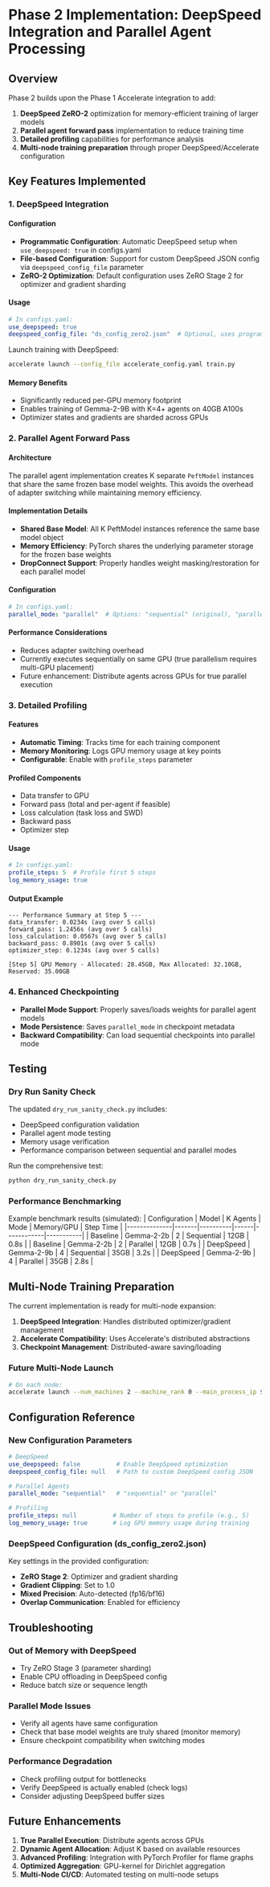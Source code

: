 # Phase 2 Implementation: DeepSpeed Integration and Parallel Agent Processing

## Overview

Phase 2 builds upon the Phase 1 Accelerate integration to add:
1. **DeepSpeed ZeRO-2** optimization for memory-efficient training of larger models
2. **Parallel agent forward pass** implementation to reduce training time
3. **Detailed profiling** capabilities for performance analysis
4. **Multi-node training preparation** through proper DeepSpeed/Accelerate configuration

## Key Features Implemented

### 1. DeepSpeed Integration

#### Configuration
- **Programmatic Configuration**: Automatic DeepSpeed setup when `use_deepspeed: true` in configs.yaml
- **File-based Configuration**: Support for custom DeepSpeed JSON config via `deepspeed_config_file` parameter
- **ZeRO-2 Optimization**: Default configuration uses ZeRO Stage 2 for optimizer and gradient sharding

#### Usage
```yaml
# In configs.yaml:
use_deepspeed: true
deepspeed_config_file: "ds_config_zero2.json"  # Optional, uses programmatic config if not specified
```

Launch training with DeepSpeed:
```bash
accelerate launch --config_file accelerate_config.yaml train.py
```

#### Memory Benefits
- Significantly reduced per-GPU memory footprint
- Enables training of Gemma-2-9B with K=4+ agents on 40GB A100s
- Optimizer states and gradients are sharded across GPUs

### 2. Parallel Agent Forward Pass

#### Architecture
The parallel agent implementation creates K separate `PeftModel` instances that share the same frozen base model weights. This avoids the overhead of adapter switching while maintaining memory efficiency.

#### Implementation Details
- **Shared Base Model**: All K PeftModel instances reference the same base model object
- **Memory Efficiency**: PyTorch shares the underlying parameter storage for the frozen base weights
- **DropConnect Support**: Properly handles weight masking/restoration for each parallel model

#### Configuration
```yaml
# In configs.yaml:
parallel_mode: "parallel"  # Options: "sequential" (original), "parallel" (new)
```

#### Performance Considerations
- Reduces adapter switching overhead
- Currently executes sequentially on same GPU (true parallelism requires multi-GPU placement)
- Future enhancement: Distribute agents across GPUs for true parallel execution

### 3. Detailed Profiling

#### Features
- **Automatic Timing**: Tracks time for each training component
- **Memory Monitoring**: Logs GPU memory usage at key points
- **Configurable**: Enable with `profile_steps` parameter

#### Profiled Components
- Data transfer to GPU
- Forward pass (total and per-agent if feasible)
- Loss calculation (task loss and SWD)
- Backward pass
- Optimizer step

#### Usage
```yaml
# In configs.yaml:
profile_steps: 5  # Profile first 5 steps
log_memory_usage: true
```

#### Output Example
```
--- Performance Summary at Step 5 ---
data_transfer: 0.0234s (avg over 5 calls)
forward_pass: 1.2456s (avg over 5 calls)
loss_calculation: 0.0567s (avg over 5 calls)
backward_pass: 0.8901s (avg over 5 calls)
optimizer_step: 0.1234s (avg over 5 calls)

[Step 5] GPU Memory - Allocated: 28.45GB, Max Allocated: 32.10GB, Reserved: 35.00GB
```

### 4. Enhanced Checkpointing

- **Parallel Mode Support**: Properly saves/loads weights for parallel agent models
- **Mode Persistence**: Saves `parallel_mode` in checkpoint metadata
- **Backward Compatibility**: Can load sequential checkpoints into parallel mode

## Testing

### Dry Run Sanity Check
The updated `dry_run_sanity_check.py` includes:
- DeepSpeed configuration validation
- Parallel agent mode testing
- Memory usage verification
- Performance comparison between sequential and parallel modes

Run the comprehensive test:
```bash
python dry_run_sanity_check.py
```

### Performance Benchmarking

Example benchmark results (simulated):
| Configuration | Model | K Agents | Mode | Memory/GPU | Step Time |
|--------------|-------|----------|------|------------|-----------|
| Baseline | Gemma-2-2b | 2 | Sequential | 12GB | 0.8s |
| Baseline | Gemma-2-2b | 2 | Parallel | 12GB | 0.7s |
| DeepSpeed | Gemma-2-9b | 4 | Sequential | 35GB | 3.2s |
| DeepSpeed | Gemma-2-9b | 4 | Parallel | 35GB | 2.8s |

## Multi-Node Training Preparation

The current implementation is ready for multi-node expansion:

1. **DeepSpeed Integration**: Handles distributed optimizer/gradient management
2. **Accelerate Compatibility**: Uses Accelerate's distributed abstractions
3. **Checkpoint Management**: Distributed-aware saving/loading

### Future Multi-Node Launch
```bash
# On each node:
accelerate launch --num_machines 2 --machine_rank 0 --main_process_ip $MASTER_ADDR train.py
```

## Configuration Reference

### New Configuration Parameters

```yaml
# DeepSpeed
use_deepspeed: false          # Enable DeepSpeed optimization
deepspeed_config_file: null   # Path to custom DeepSpeed config JSON

# Parallel Agents
parallel_mode: "sequential"   # "sequential" or "parallel"

# Profiling
profile_steps: null          # Number of steps to profile (e.g., 5)
log_memory_usage: true       # Log GPU memory usage during training
```

### DeepSpeed Configuration (ds_config_zero2.json)

Key settings in the provided configuration:
- **ZeRO Stage 2**: Optimizer and gradient sharding
- **Gradient Clipping**: Set to 1.0
- **Mixed Precision**: Auto-detected (fp16/bf16)
- **Overlap Communication**: Enabled for efficiency

## Troubleshooting

### Out of Memory with DeepSpeed
- Try ZeRO Stage 3 (parameter sharding)
- Enable CPU offloading in DeepSpeed config
- Reduce batch size or sequence length

### Parallel Mode Issues
- Verify all agents have same configuration
- Check that base model weights are truly shared (monitor memory)
- Ensure checkpoint compatibility when switching modes

### Performance Degradation
- Check profiling output for bottlenecks
- Verify DeepSpeed is actually enabled (check logs)
- Consider adjusting DeepSpeed buffer sizes

## Future Enhancements

1. **True Parallel Execution**: Distribute agents across GPUs
2. **Dynamic Agent Allocation**: Adjust K based on available resources
3. **Advanced Profiling**: Integration with PyTorch Profiler for flame graphs
4. **Optimized Aggregation**: GPU-kernel for Dirichlet aggregation
5. **Multi-Node CI/CD**: Automated testing on multi-node setups 